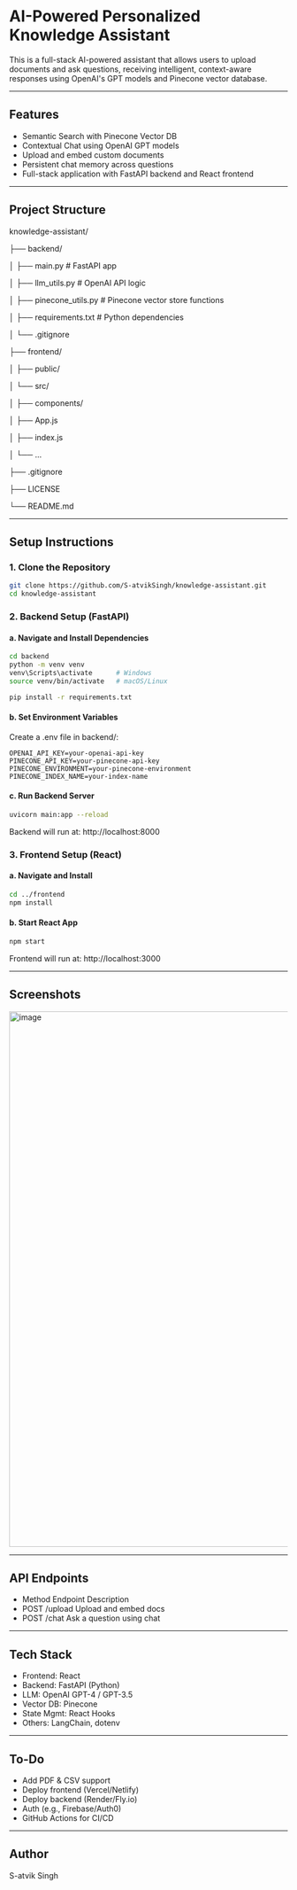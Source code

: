 # AI-Powered Personalized Knowledge Assistant

This is a full-stack AI-powered assistant that allows users to upload documents and ask questions, receiving intelligent, context-aware responses using OpenAI's GPT models and Pinecone vector database.

---

## Features

-  Semantic Search with Pinecone Vector DB
-  Contextual Chat using OpenAI GPT models
-  Upload and embed custom documents
-  Persistent chat memory across questions
-  Full-stack application with FastAPI backend and React frontend

---

## Project Structure


knowledge-assistant/

├── backend/

│ ├── main.py # FastAPI app

│ ├── llm_utils.py # OpenAI API logic

│ ├── pinecone_utils.py # Pinecone vector store functions

│ ├── requirements.txt # Python dependencies

│ └── .gitignore

├── frontend/

│ ├── public/

│ └── src/

│ ├── components/

│ ├── App.js

│ ├── index.js

│ └── ...

├── .gitignore

├── LICENSE

└── README.md



---

##  Setup Instructions

### 1. Clone the Repository

```bash
git clone https://github.com/S-atvikSingh/knowledge-assistant.git
cd knowledge-assistant
````
### 2. Backend Setup (FastAPI)
#### a. Navigate and Install Dependencies
```bash
cd backend
python -m venv venv
venv\Scripts\activate      # Windows
source venv/bin/activate   # macOS/Linux
````

```bash
pip install -r requirements.txt
````

#### b. Set Environment Variables
Create a .env file in backend/:

```env
OPENAI_API_KEY=your-openai-api-key
PINECONE_API_KEY=your-pinecone-api-key
PINECONE_ENVIRONMENT=your-pinecone-environment
PINECONE_INDEX_NAME=your-index-name
````

#### c. Run Backend Server

```bash
uvicorn main:app --reload
````
Backend will run at: http://localhost:8000

### 3. Frontend Setup (React)
#### a. Navigate and Install

```bash
cd ../frontend
npm install
````

#### b. Start React App

```bash
npm start
````
Frontend will run at: http://localhost:3000


---

## Screenshots
<img width="1917" height="967" alt="image" src="https://github.com/user-attachments/assets/9063e652-0d3b-48af-8ec1-e281bff1accd" />



---

## API Endpoints
-  Method	Endpoint	Description
-  POST	/upload	Upload and embed docs
-  POST	/chat	Ask a question using chat

---

## Tech Stack
-  Frontend: React
-  Backend: FastAPI (Python)
-  LLM: OpenAI GPT-4 / GPT-3.5
-  Vector DB: Pinecone
-  State Mgmt: React Hooks
-  Others: LangChain, dotenv

---

## To-Do 
-  Add PDF & CSV support
-  Deploy frontend (Vercel/Netlify)
-  Deploy backend (Render/Fly.io)
-  Auth (e.g., Firebase/Auth0)
-  GitHub Actions for CI/CD

---

## Author
S-atvik Singh



